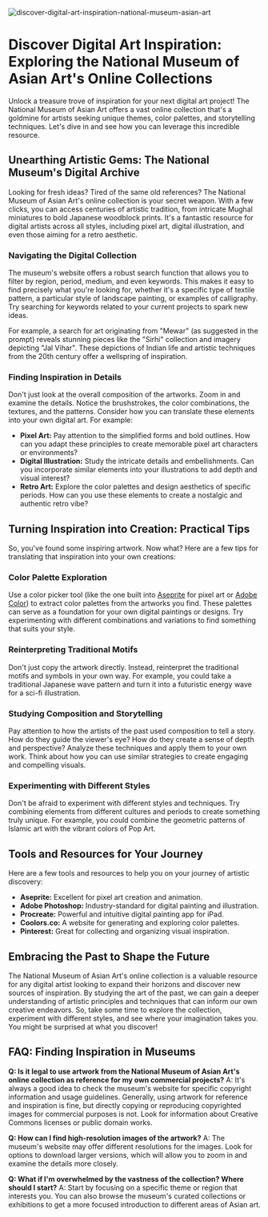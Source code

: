 ![discover-digital-art-inspiration-national-museum-asian-art](https://images.pexels.com/photos/1143511/pexels-photo-1143511.jpeg?auto=compress&cs=tinysrgb&fit=crop&h=627&w=1200)

# Discover Digital Art Inspiration: Exploring the National Museum of Asian Art's Online Collections

Unlock a treasure trove of inspiration for your next digital art project! The National Museum of Asian Art offers a vast online collection that's a goldmine for artists seeking unique themes, color palettes, and storytelling techniques. Let's dive in and see how you can leverage this incredible resource.

## Unearthing Artistic Gems: The National Museum's Digital Archive

Looking for fresh ideas? Tired of the same old references? The National Museum of Asian Art's online collection is your secret weapon. With a few clicks, you can access centuries of artistic tradition, from intricate Mughal miniatures to bold Japanese woodblock prints. It's a fantastic resource for digital artists across all styles, including pixel art, digital illustration, and even those aiming for a retro aesthetic.

### Navigating the Digital Collection

The museum's website offers a robust search function that allows you to filter by region, period, medium, and even keywords. This makes it easy to find precisely what you're looking for, whether it's a specific type of textile pattern, a particular style of landscape painting, or examples of calligraphy. Try searching for keywords related to your current projects to spark new ideas.

For example, a search for art originating from "Mewar" (as suggested in the prompt) reveals stunning pieces like the "Sirhi" collection and imagery depicting "Jal Vihar". These depictions of Indian life and artistic techniques from the 20th century offer a wellspring of inspiration.

### Finding Inspiration in Details

Don't just look at the overall composition of the artworks. Zoom in and examine the details. Notice the brushstrokes, the color combinations, the textures, and the patterns. Consider how you can translate these elements into your own digital art. For example:

*   **Pixel Art:** Pay attention to the simplified forms and bold outlines. How can you adapt these principles to create memorable pixel art characters or environments?
*   **Digital Illustration:** Study the intricate details and embellishments. Can you incorporate similar elements into your illustrations to add depth and visual interest?
*   **Retro Art:** Explore the color palettes and design aesthetics of specific periods. How can you use these elements to create a nostalgic and authentic retro vibe?

## Turning Inspiration into Creation: Practical Tips

So, you've found some inspiring artwork. Now what? Here are a few tips for translating that inspiration into your own creations:

### Color Palette Exploration

Use a color picker tool (like the one built into [Aseprite](https://www.aseprite.org/) for pixel art or [Adobe Color](https://color.adobe.com/)) to extract color palettes from the artworks you find. These palettes can serve as a foundation for your own digital paintings or designs. Try experimenting with different combinations and variations to find something that suits your style.

### Reinterpreting Traditional Motifs

Don't just copy the artwork directly. Instead, reinterpret the traditional motifs and symbols in your own way. For example, you could take a traditional Japanese wave pattern and turn it into a futuristic energy wave for a sci-fi illustration.

### Studying Composition and Storytelling

Pay attention to how the artists of the past used composition to tell a story. How do they guide the viewer's eye? How do they create a sense of depth and perspective? Analyze these techniques and apply them to your own work. Think about how you can use similar strategies to create engaging and compelling visuals.

### Experimenting with Different Styles

Don't be afraid to experiment with different styles and techniques. Try combining elements from different cultures and periods to create something truly unique. For example, you could combine the geometric patterns of Islamic art with the vibrant colors of Pop Art.

## Tools and Resources for Your Journey

Here are a few tools and resources to help you on your journey of artistic discovery:

*   **Aseprite:** Excellent for pixel art creation and animation.
*   **Adobe Photoshop:** Industry-standard for digital painting and illustration.
*   **Procreate:** Powerful and intuitive digital painting app for iPad.
*   **Coolors.co:** A website for generating and exploring color palettes.
*   **Pinterest:** Great for collecting and organizing visual inspiration.

## Embracing the Past to Shape the Future

The National Museum of Asian Art's online collection is a valuable resource for any digital artist looking to expand their horizons and discover new sources of inspiration. By studying the art of the past, we can gain a deeper understanding of artistic principles and techniques that can inform our own creative endeavors. So, take some time to explore the collection, experiment with different styles, and see where your imagination takes you. You might be surprised at what you discover!

## FAQ: Finding Inspiration in Museums

**Q: Is it legal to use artwork from the National Museum of Asian Art's online collection as reference for my own commercial projects?**
A: It's always a good idea to check the museum's website for specific copyright information and usage guidelines. Generally, using artwork for reference and inspiration is fine, but directly copying or reproducing copyrighted images for commercial purposes is not. Look for information about Creative Commons licenses or public domain works.

**Q: How can I find high-resolution images of the artwork?**
A: The museum's website may offer different resolutions for the images. Look for options to download larger versions, which will allow you to zoom in and examine the details more closely.

**Q: What if I'm overwhelmed by the vastness of the collection? Where should I start?**
A: Start by focusing on a specific theme or region that interests you. You can also browse the museum's curated collections or exhibitions to get a more focused introduction to different areas of Asian art.
